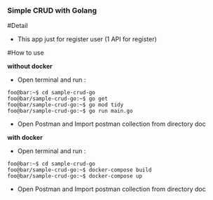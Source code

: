 ### Simple CRUD with Golang

#Detail

- This app just for register user (1 API for register)

#How to use

**without docker**
- Open terminal and run :
```console
foo@bar:~$ cd sample-crud-go
foo@bar/sample-crud-go:~$ go get
foo@bar/sample-crud-go:~$ go mod tidy
foo@bar/sample-crud-go:~$ go run main.go
```
- Open Postman and Import postman collection from directory doc

**with docker**
- Open terminal and run :
```console
foo@bar:~$ cd sample-crud-go
foo@bar/sample-crud-go:~$ docker-compose build
foo@bar/sample-crud-go:~$ docker-compose up
```
- Open Postman and Import postman collection from directory doc
